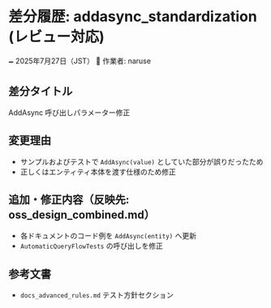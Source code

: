 # 差分履歴: addasync_standardization (レビュー対応)

🗕 2025年7月27日（JST）
🧐 作業者: naruse

## 差分タイトル
AddAsync 呼び出しパラメーター修正

## 変更理由
- サンプルおよびテストで `AddAsync(value)` としていた部分が誤りだったため
- 正しくはエンティティ本体を渡す仕様のため修正

## 追加・修正内容（反映先: oss_design_combined.md）
- 各ドキュメントのコード例を `AddAsync(entity)` へ更新
- `AutomaticQueryFlowTests` の呼び出しを修正

## 参考文書
- `docs_advanced_rules.md` テスト方針セクション
